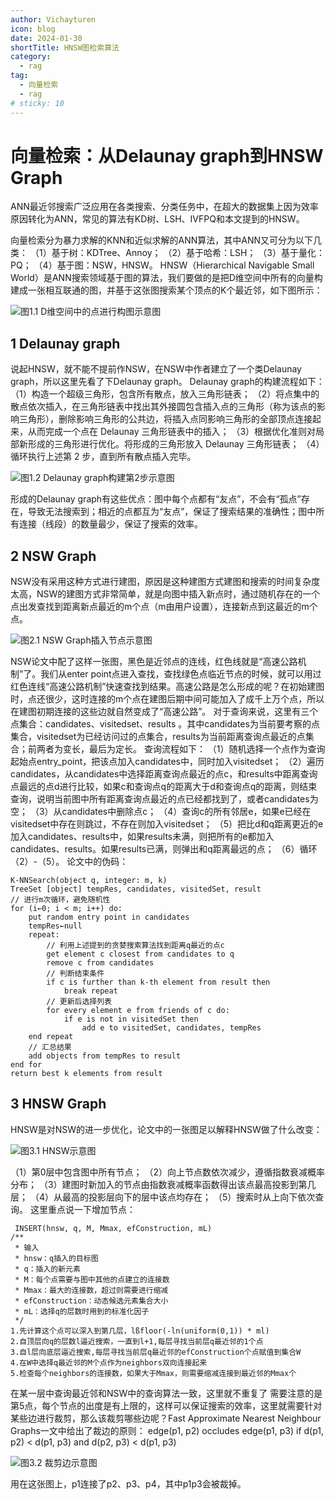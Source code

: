 ```yaml
---
author: Vichayturen
icon: blog
date: 2024-01-30
shortTitle: HNSW图检索算法
category:
  - rag
tag:
  - 向量检索
  - rag
# sticky: 10
---
```



# 向量检索：从Delaunay graph到HNSW Graph

ANN最近邻搜索广泛应用在各类搜索、分类任务中，在超大的数据集上因为效率原因转化为ANN，常见的算法有KD树、LSH、IVFPQ和本文提到的HNSW。

<!-- more -->

向量检索分为暴力求解的KNN和近似求解的ANN算法，其中ANN又可分为以下几类：
（1）基于树：KDTree、Annoy；
（2）基于哈希：LSH；
（3）基于量化：PQ；
（4）基于图：NSW，HNSW。
HNSW（Hierarchical Navigable Small World）是ANN搜索领域基于图的算法，我们要做的是把D维空间中所有的向量构建成一张相互联通的图，并基于这张图搜索某个顶点的K个最近邻，如下图所示：

![](/assets/images/rag/hnsw_1.webp "图1.1 D维空间中的点进行构图示意图")

## 1 Delaunay graph
说起HNSW，就不能不提前作NSW，在NSW中作者建立了一个类Delaunay graph，所以这里先看了下Delaunay graph。
Delaunay graph的构建流程如下：
（1）构造一个超级三角形，包含所有散点，放入三角形链表；
（2）将点集中的散点依次插入，在三角形链表中找出其外接圆包含插入点的三角形（称为该点的影响三角形），删除影响三角形的公共边，将插入点同影响三角形的全部顶点连接起来，从而完成一个点在 Delaunay 三角形链表中的插入；
（3）根据优化准则对局部新形成的三角形进行优化。将形成的三角形放入 Delaunay 三角形链表；
（4）循环执行上述第 2 步，直到所有散点插入完毕。

![](/assets/images/rag/hnsw_2.webp "图1.2 Delaunay graph构建第2步示意图")

形成的Delaunay graph有这些优点：图中每个点都有“友点”，不会有“孤点”存在，导致无法搜索到；相近的点都互为“友点”，保证了搜索结果的准确性；图中所有连接（线段）的数量最少，保证了搜索的效率。
## 2 NSW Graph
NSW没有采用这种方式进行建图，原因是这种建图方式建图和搜索的时间复杂度太高，NSW的建图方式非常简单，就是向图中插入新点时，通过随机存在的一个点出发查找到距离新点最近的m个点（m由用户设置），连接新点到这最近的m个点。

![](/assets/images/rag/hnsw_3.webp "图2.1 NSW Graph插入节点示意图")

NSW论文中配了这样一张图，黑色是近邻点的连线，红色线就是“高速公路机制”了。我们从enter point点进入查找，查找绿色点临近节点的时候，就可以用过红色连线“高速公路机制”快速查找到结果。高速公路是怎么形成的呢？在初始建图时，点还很少，这时连接的m个点在建图后期中间可能加入了成千上万个点，所以在建图初期连接的这些边就自然变成了“高速公路”。
对于查询来说，这里有三个点集合：candidates、visitedset、results 。其中candidates为当前要考察的点集合，visitedset为已经访问过的点集合，results为当前距离查询点最近的点集合；前两者为变长，最后为定长。
查询流程如下：
（1）随机选择一个点作为查询起始点entry_point，把该点加入candidates中，同时加入visitedset；
（2）遍历candidates，从candidates中选择距离查询点最近的点c，和results中距离查询点最远的点d进行比较，如果c和查询点q的距离大于d和查询点q的距离，则结束查询，说明当前图中所有距离查询点最近的点已经都找到了，或者candidates为空；
（3）从candidates中删除点c；
（4）查询c的所有邻居e，如果e已经在visitedset中存在则跳过，不存在则加入visitedset；
（5）把比d和q距离更近的e加入candidates、results中，如果results未满，则把所有的e都加入candidates、results。如果results已满，则弹出和q距离最远的点；
（6）循环（2）-（5）。
论文中的伪码：
```
K-NNSearch(object q, integer: m, k)
TreeSet [object] tempRes, candidates, visitedSet, result 
// 进行m次循环，避免随机性
for (i←0; i < m; i++) do:
    put random entry point in candidates
    tempRes←null
    repeat:
        // 利用上述提到的贪婪搜索算法找到距离q最近的点c
        get element c closest from candidates to q
        remove c from candidates
        // 判断结束条件
        if c is further than k-th element from result then
            break repeat
        // 更新后选择列表
        for every element e from friends of c do:
            if e is not in visitedSet then
                add e to visitedSet, candidates, tempRes
    end repeat
    // 汇总结果
    add objects from tempRes to result 
end for 
return best k elements from result
```
## 3 HNSW Graph
HNSW是对NSW的进一步优化，论文中的一张图足以解释HNSW做了什么改变：

![](/assets/images/rag/hnsw_4.webp "图3.1 HNSW示意图")

（1）第0层中包含图中所有节点；
（2）向上节点数依次减少，遵循指数衰减概率分布；
（3）建图时新加入的节点由指数衰减概率函数得出该点最高投影到第几层；
（4）从最高的投影层向下的层中该点均存在；
（5）搜索时从上向下依次查询。
这里重点说一下增加节点：
```
 INSERT(hnsw, q, M, Mmax, efConstruction, mL)
/**
 * 输入
 * hnsw：q插入的目标图
 * q：插入的新元素
 * M：每个点需要与图中其他的点建立的连接数
 * Mmax：最大的连接数，超过则需要进行缩减
 * efConstruction：动态候选元素集合大小
 * mL：选择q的层数时用到的标准化因子
 */
1.先计算这个点可以深入到第几层，lßfloor(-ln(uniform(0,1)) * ml)
2.自顶层向q的层数l逼近搜索，一直到l+1,每层寻找当前层q最近邻的1个点
3.自l层向底层逼近搜索,每层寻找当前层q最近邻的efConstruction个点赋值到集合W
4.在W中选择q最近邻的M个点作为neighbors双向连接起来
5.检查每个neighbors的连接数，如果大于Mmax，则需要缩减连接到最近邻的Mmax个
```
在某一层中查询最近邻和NSW中的查询算法一致，这里就不重复了
需要注意的是第5点，每个节点的出度是有上限的，这样可以保证搜索的效率，这里就需要针对某些边进行裁剪，那么该裁剪哪些边呢？Fast Approximate Nearest Neighbour Graphs一文中给出了裁边的原则：
edge(p1, p2) occludes edge(p1, p3) if
d(p1, p2) < d(p1, p3) and d(p2, p3) < d(p1, p3)

![](/assets/images/rag/hnsw_5.webp "图3.2 裁剪边示意图")

用在这张图上，p1连接了p2、p3、p4，其中p1p3会被裁掉。
